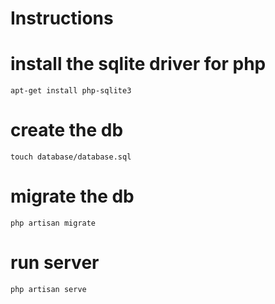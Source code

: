# Instructions

# install the sqlite driver for php

```
apt-get install php-sqlite3
```

# create the db
```
touch database/database.sql
```

# migrate the db

```
php artisan migrate
```

# run server

```
php artisan serve
```


